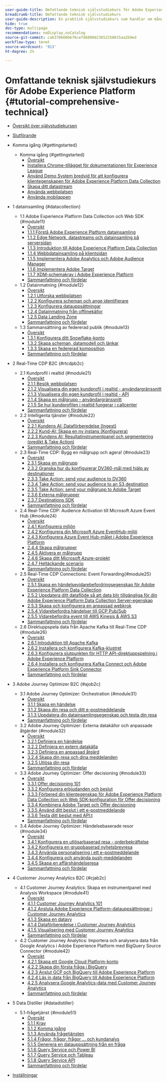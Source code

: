 ```yaml
---
user-guide-title: Omfattande teknisk självstudiekurs för Adobe Experience Platform
breadcrumb-title: Omfattande teknisk självstudiekurs
user-guide-description: En praktisk självstudiekurs som handlar om många aspekter av Adobe Experience Platform, bland annat anslutningar till tredjepartssystem.
hide: true
doc-type: multipage
recommendations: noDisplay,noCatalog
source-git-commit: ca6370660b676cef48890d23652258015aa2b9ed
workflow-type: tm+mt
source-wordcount: '913'
ht-degree: 2%

---
```



# Omfattande teknisk självstudiekurs för Adobe Experience Platform {#tutorial-comprehensive-technical}

+ [Översikt över självstudiekursen](/help/tutorial-comprehensive-technical/overview.md)
+ [Slutförande](/help/tutorial-comprehensive-technical/completion.md)

+ Komma igång {#gettingstarted}
   + Komma igång {#gettingstarted}
      + [Översikt](/help/tutorial-comprehensive-technical/modules/gettingstarted/gettingstarted/getting-started.md)
      + [Installera Chrome-tillägget för dokumentationen för Experience League](/help/tutorial-comprehensive-technical/modules/gettingstarted/gettingstarted/ex1.md)
      + [Använd Demo System bredvid för att konfigurera klientegenskapen för Adobe Experience Platform Data Collection](/help/tutorial-comprehensive-technical/modules/gettingstarted/gettingstarted/ex2.md)
      + [Skapa ditt datastream](/help/tutorial-comprehensive-technical/modules/gettingstarted/gettingstarted/ex3.md)
      + [Använda webbplatsen](/help/tutorial-comprehensive-technical/modules/gettingstarted/gettingstarted/ex4.md)
      + [Använda mobilappen](/help/tutorial-comprehensive-technical/modules/gettingstarted/gettingstarted/ex5.md)

+ 1 datainsamling {#datacollection}
   + 1.1 Adobe Experience Platform Data Collection och Web SDK {#module11}
      + [Översikt](/help/tutorial-comprehensive-technical/modules/datacollection/module1.1/data-ingestion-launch-web-sdk.md)
      + [1.1.1 Förstå Adobe Experience Platform datainsamling](/help/tutorial-comprehensive-technical/modules/datacollection/module1.1/ex1.md)
      + [1.1.2 Edge Network, datastreams och datainsamling på serversidan](/help/tutorial-comprehensive-technical/modules/datacollection/module1.1/ex2.md)
      + [1.1.3 Introduktion till Adobe Experience Platform Data Collection](/help/tutorial-comprehensive-technical/modules/datacollection/module1.1/ex3.md)
      + [1.1.4 Webbdatainsamling på klientsidan](/help/tutorial-comprehensive-technical/modules/datacollection/module1.1/ex4.md)
      + [1.1.5 Implementera Adobe Analytics och Adobe Audience Manager](/help/tutorial-comprehensive-technical/modules/datacollection/module1.1/ex5.md)
      + [1.1.6 Implementera Adobe Target](/help/tutorial-comprehensive-technical/modules/datacollection/module1.1/ex6.md)
      + [1.1.7 XDM-schemakrav i Adobe Experience Platform](/help/tutorial-comprehensive-technical/modules/datacollection/module1.1/ex7.md)
      + [Sammanfattning och fördelar](/help/tutorial-comprehensive-technical/modules/datacollection/module1.1/summary.md)
   + 1.2 Datainmatning {#module12}
      + [Översikt](/help/tutorial-comprehensive-technical/modules/datacollection/module1.2/data-ingestion.md)
      + [1.2.1 Utforska webbplatsen](/help/tutorial-comprehensive-technical/modules/datacollection/module1.2/ex1.md)
      + [1.2.2 Konfigurera scheman och ange identifierare](/help/tutorial-comprehensive-technical/modules/datacollection/module1.2/ex2.md)
      + [1.2.3 Konfigurera datauppsättningar](/help/tutorial-comprehensive-technical/modules/datacollection/module1.2/ex3.md)
      + [1.2.4 Datainmatning från offlinekällor](/help/tutorial-comprehensive-technical/modules/datacollection/module1.2/ex4.md)
      + [1.2.5 Data Landing Zone](/help/tutorial-comprehensive-technical/modules/datacollection/module1.2/ex5.md)
      + [Sammanfattning och fördelar](/help/tutorial-comprehensive-technical/modules/datacollection/module1.2/summary.md)
   + 1.3 Sammansättning av federerad publik {#module13}
      + [Översikt](/help/tutorial-comprehensive-technical/modules/datacollection/module1.3/fac.md)
      + [1.3.1 Konfigurera ditt Snowflake-konto](/help/tutorial-comprehensive-technical/modules/datacollection/module1.3/ex1.md)
      + [1.3.2 Skapa scheman, datamodell och länkar](/help/tutorial-comprehensive-technical/modules/datacollection/module1.3/ex2.md)
      + [1.3.3 Skapa en federerad komposition](/help/tutorial-comprehensive-technical/modules/datacollection/module1.3/ex3.md)
      + [Sammanfattning och fördelar](/help/tutorial-comprehensive-technical/modules/datacollection/module1.3/summary.md)

+ 2 Real-Time CDP B2C {#rtcdpb2c}
   + 2.1 Kundprofil i realtid {#module21}
      + [Översikt](/help/tutorial-comprehensive-technical/modules/rtcdp-b2c/module2.1/real-time-customer-profile.md)
      + [2.1.1 Besök webbplatsen](/help/tutorial-comprehensive-technical/modules/rtcdp-b2c/module2.1/ex1.md)
      + [2.1.2 Visualisera din egen kundprofil i realtid - användargränssnitt](/help/tutorial-comprehensive-technical/modules/rtcdp-b2c/module2.1/ex2.md)
      + [2.1.3 Visualisera din egen kundprofil i realtid - API](/help/tutorial-comprehensive-technical/modules/rtcdp-b2c/module2.1/ex3.md)
      + [2.1.4 Skapa en målgrupp - användargränssnitt](/help/tutorial-comprehensive-technical/modules/rtcdp-b2c/module2.1/ex4.md)
      + [2.1.5 Se hur kundprofilen i realtid fungerar i callcenter](/help/tutorial-comprehensive-technical/modules/rtcdp-b2c/module2.1/ex5.md)
      + [Sammanfattning och fördelar](/help/tutorial-comprehensive-technical/modules/rtcdp-b2c/module2.1/summary.md)
   + 2.2 Intelligenta tjänster {#module22}
      + [Översikt](/help/tutorial-comprehensive-technical/modules/rtcdp-b2c/module2.2/intelligent-services.md)
      + [2.2.1 Kundens AI: Dataförberedelse (Ingest)](/help/tutorial-comprehensive-technical/modules/rtcdp-b2c/module2.2/ex1.md)
      + [2.2.2 Kund-AI: Skapa en ny instans (Konfigurera)](/help/tutorial-comprehensive-technical/modules/rtcdp-b2c/module2.2/ex2.md)
      + [2.2.3 Kundens AI: Resultatinstrumentpanel och segmentering (predikt &amp; Take Action)](/help/tutorial-comprehensive-technical/modules/rtcdp-b2c/module2.2/ex3.md)
      + [Sammanfattning och fördelar](/help/tutorial-comprehensive-technical/modules/rtcdp-b2c/module2.2/summary.md)
   + 2.3 Real-Time CDP: Bygg en målgrupp och agera! {#module23}
      + [Översikt](/help/tutorial-comprehensive-technical/modules/rtcdp-b2c/module2.3/real-time-cdp-build-a-segment-take-action.md)
      + [2.3.1 Skapa en målgrupp](/help/tutorial-comprehensive-technical/modules/rtcdp-b2c/module2.3/ex1.md)
      + [2.3.2 Granska hur du konfigurerar DV360-mål med hjälp av destinationer](/help/tutorial-comprehensive-technical/modules/rtcdp-b2c/module2.3/ex2.md)
      + [2.3.3 Take Action: send your audience to DV360](/help/tutorial-comprehensive-technical/modules/rtcdp-b2c/module2.3/ex3.md)
      + [2.3.4 Take Action: send your audience to an S3 destination](/help/tutorial-comprehensive-technical/modules/rtcdp-b2c/module2.3/ex4.md)
      + [2.3.5 Take Action: send your målgrupp to Adobe Target](/help/tutorial-comprehensive-technical/modules/rtcdp-b2c/module2.3/ex5.md)
      + [2.3.6 Externa målgrupper](/help/tutorial-comprehensive-technical/modules/rtcdp-b2c/module2.3/ex6.md)
      + [2.3.7 Destinations SDK](/help/tutorial-comprehensive-technical/modules/rtcdp-b2c/module2.3/ex7.md)
      + [Sammanfattning och fördelar](/help/tutorial-comprehensive-technical/modules/rtcdp-b2c/module2.3/summary.md)
   + 2.4 Real-Time CDP: Audience Activation till Microsoft Azure Event Hub {#module24}
      + [Översikt](/help/tutorial-comprehensive-technical/modules/rtcdp-b2c/module2.4/segment-activation-microsoft-azure-eventhub.md)
      + [2.4.1 Konfigurera miljön](/help/tutorial-comprehensive-technical/modules/rtcdp-b2c/module2.4/ex1.md)
      + [2.4.2 Konfigurera din Microsoft Azure EventHub-miljö](/help/tutorial-comprehensive-technical/modules/rtcdp-b2c/module2.4/ex2.md)
      + [2.4.3 Konfigurera Azure Event Hub-målet i Adobe Experience Platform](/help/tutorial-comprehensive-technical/modules/rtcdp-b2c/module2.4/ex3.md)
      + [2.4.4 Skapa målgrupper](/help/tutorial-comprehensive-technical/modules/rtcdp-b2c/module2.4/ex4.md)
      + [2.4.5 Aktivera er målgrupp](/help/tutorial-comprehensive-technical/modules/rtcdp-b2c/module2.4/ex5.md)
      + [2.4.6 Skapa ditt Microsoft Azure-projekt](/help/tutorial-comprehensive-technical/modules/rtcdp-b2c/module2.4/ex6.md)
      + [2.4.7 Heltäckande scenario](/help/tutorial-comprehensive-technical/modules/rtcdp-b2c/module2.4/ex7.md)
      + [Sammanfattning och fördelar](/help/tutorial-comprehensive-technical/modules/rtcdp-b2c/module2.4/summary.md)
   + 2.5 Real-Time CDP Connections: Event Forwarding{#module25}
      + [Översikt](/help/tutorial-comprehensive-technical/modules/rtcdp-b2c/module2.5/aep-data-collection-ssf.md)
      + [2.5.1 Skapa en händelsevidarebefordringsegenskap för Adobe Experience Platform Data Collection](/help/tutorial-comprehensive-technical/modules/rtcdp-b2c/module2.5/ex1.md)
      + [2.5.2 Uppdatera ditt dataflöde så att data blir tillgängliga för din Adobe Experience Platform Data Collection Server-egenskap](/help/tutorial-comprehensive-technical/modules/rtcdp-b2c/module2.5/ex2.md)
      + [2.5.3 Skapa och konfigurera en anpassad webkrok](/help/tutorial-comprehensive-technical/modules/rtcdp-b2c/module2.5/ex3.md)
      + [2.5.4 Vidarebefordra händelser till GCP Pub/Sub](/help/tutorial-comprehensive-technical/modules/rtcdp-b2c/module2.5/ex4.md)
      + [2.5.5 Vidarebefordra event till AWS Kinesis &amp; AWS S3](/help/tutorial-comprehensive-technical/modules/rtcdp-b2c/module2.5/ex5.md)
      + [Sammanfattning och fördelar](/help/tutorial-comprehensive-technical/modules/rtcdp-b2c/module2.5/summary.md)
   + 2.6 Direktuppspela data från Apache Kafka till Real-Time CDP {#module26}
      + [Översikt](/help/tutorial-comprehensive-technical/modules/rtcdp-b2c/module2.6/aep-apache-kafka.md)
      + [2.6.1 Introduktion till Apache Kafka](/help/tutorial-comprehensive-technical/modules/rtcdp-b2c/module2.6/ex1.md)
      + [2.6.2 Installera och konfigurera Kafka-klustret](/help/tutorial-comprehensive-technical/modules/rtcdp-b2c/module2.6/ex2.md)
      + [2.6.3 Konfigurera slutpunkten för HTTP API-direktuppspelning i Adobe Experience Platform](/help/tutorial-comprehensive-technical/modules/rtcdp-b2c/module2.6/ex3.md)
      + [2.6.4 Installera och konfigurera Kafka Connect och Adobe Experience Platform Sink Connector](/help/tutorial-comprehensive-technical/modules/rtcdp-b2c/module2.6/ex4.md)
      + [Sammanfattning och fördelar](/help/tutorial-comprehensive-technical/modules/rtcdp-b2c/module2.6/summary.md)

+ 3 Adobe Journey Optimizer B2C {#ajob2c}
   + 3.1 Adobe Journey Optimizer: Orchestration {#module31}
      + [Översikt](/help/tutorial-comprehensive-technical/modules/ajo-b2c/module3.1/journey-orchestration-create-account.md)
      + [3.1.1 Skapa en händelse](/help/tutorial-comprehensive-technical/modules/ajo-b2c/module3.1/ex1.md)
      + [3.1.2 Skapa din resa och ditt e-postmeddelande](/help/tutorial-comprehensive-technical/modules/ajo-b2c/module3.1/ex2.md)
      + [3.1.3 Uppdatera din datainsamlingsegenskap och testa din resa](/help/tutorial-comprehensive-technical/modules/ajo-b2c/module3.1/ex3.md)
      + [Sammanfattning och fördelar](/help/tutorial-comprehensive-technical/modules/ajo-b2c/module3.1/summary.md)
   + 3.2 Adobe Journey Optimizer: Externa datakällor och anpassade åtgärder {#module32}
      + [Översikt](/help/tutorial-comprehensive-technical/modules/ajo-b2c/module3.2/journey-orchestration-external-weather-api-sms.md)
      + [3.2.1 Definiera en händelse](/help/tutorial-comprehensive-technical/modules/ajo-b2c/module3.2/ex1.md)
      + [3.2.2 Definiera en extern datakälla](/help/tutorial-comprehensive-technical/modules/ajo-b2c/module3.2/ex2.md)
      + [3.2.3 Definiera en anpassad åtgärd](/help/tutorial-comprehensive-technical/modules/ajo-b2c/module3.2/ex3.md)
      + [3.2.4 Skapa din resa och dina meddelanden](/help/tutorial-comprehensive-technical/modules/ajo-b2c/module3.2/ex4.md)
      + [3.2.5 Utlösa din resa](/help/tutorial-comprehensive-technical/modules/ajo-b2c/module3.2/ex5.md)
      + [Sammanfattning och fördelar](/help/tutorial-comprehensive-technical/modules/ajo-b2c/module3.2/summary.md)
   + 3.3 Adobe Journey Optimizer: Offer decisioning {#module33}
      + [Översikt](/help/tutorial-comprehensive-technical/modules/ajo-b2c/module3.3/offer-decisioning.md)
      + [3.3.1 Offer decisioning 101](/help/tutorial-comprehensive-technical/modules/ajo-b2c/module3.3/ex1.md)
      + [3.3.2 Konfigurera erbjudanden och beslut](/help/tutorial-comprehensive-technical/modules/ajo-b2c/module3.3/ex2.md)
      + [3.3.3 Förbered din klientegenskap för Adobe Experience Platform Data Collection och Web SDK-konfiguration för Offer decisioning](/help/tutorial-comprehensive-technical/modules/ajo-b2c/module3.3/ex3.md)
      + [3.3.4 Kombinera Adobe Target och Offer decisioning](/help/tutorial-comprehensive-technical/modules/ajo-b2c/module3.3/ex4.md)
      + [3.3.5 Använd ditt beslut i ett e-postmeddelande](/help/tutorial-comprehensive-technical/modules/ajo-b2c/module3.3/ex5.md)
      + [3.3.6 Testa ditt beslut med API:t](/help/tutorial-comprehensive-technical/modules/ajo-b2c/module3.3/ex6.md)
      + [Sammanfattning och fördelar](/help/tutorial-comprehensive-technical/modules/ajo-b2c/module3.3/summary.md)
   + 3.4 Adobe Journey Optimizer: Händelsebaserade resor {#module34}
      + [Översikt](/help/tutorial-comprehensive-technical/modules/ajo-b2c/module3.4/journeyoptimizer.md)
      + [3.4.1 Konfigurera en utlösarbaserad resa - orderbekräftelse](/help/tutorial-comprehensive-technical/modules/ajo-b2c/module3.4/ex1.md)
      + [3.4.2 Konfigurera en gruppbaserad nyhetsbrevresa](/help/tutorial-comprehensive-technical/modules/ajo-b2c/module3.4/ex2.md)
      + [3.4.3 Använda personalisering i ett e-postmeddelande](/help/tutorial-comprehensive-technical/modules/ajo-b2c/module3.4/ex3.md)
      + [3.4.4 Konfigurera och använda push-meddelanden](/help/tutorial-comprehensive-technical/modules/ajo-b2c/module3.4/ex4.md)
      + [3.4.5 Skapa en affärshändelseresa](/help/tutorial-comprehensive-technical/modules/ajo-b2c/module3.4/ex5.md)
      + [Sammanfattning och fördelar](/help/tutorial-comprehensive-technical/modules/ajo-b2c/module3.4/summary.md)

+ 4 Customer Journey Analytics B2C {#cjab2c}
   + 4.1 Customer Journey Analytics: Skapa en instrumentpanel med Analysis Workspace {#module41}
      + [Översikt](/help/tutorial-comprehensive-technical/modules/cja-b2c/module4.1/customer-journey-analytics-build-a-dashboard.md)
      + [4.1.1 Customer Journey Analytics 101](/help/tutorial-comprehensive-technical/modules/cja-b2c/module4.1/ex1.md)
      + [4.1.2 Ansluta Adobe Experience Platform-datauppsättningar i Customer Journey Analytics](/help/tutorial-comprehensive-technical/modules/cja-b2c/module4.1/ex2.md)
      + [4.1.3 Skapa en datavy](/help/tutorial-comprehensive-technical/modules/cja-b2c/module4.1/ex3.md)
      + [4.1.4 Dataförberedelse i Customer Journey Analytics](/help/tutorial-comprehensive-technical/modules/cja-b2c/module4.1/ex4.md)
      + [4.1.5 Visualisering med Customer Journey Analytics](/help/tutorial-comprehensive-technical/modules/cja-b2c/module4.1/ex5.md)
      + [Sammanfattning och fördelar](/help/tutorial-comprehensive-technical/modules/cja-b2c/module4.1/summary.md)
   + 4.2 Customer Journey Analytics: Importera och analysera data från Google Analytics i Adobe Experience Platform med BigQuery Source Connector {#module42}
      + [Översikt](/help/tutorial-comprehensive-technical/modules/cja-b2c/module4.2/customer-journey-analytics-bigquery-gcp.md)
      + [4.2.1 Skapa ett Google Cloud Platform-konto](/help/tutorial-comprehensive-technical/modules/cja-b2c/module4.2/ex1.md)
      + [4.2.2 Skapa din första fråga i BigQuery](/help/tutorial-comprehensive-technical/modules/cja-b2c/module4.2/ex2.md)
      + [4.2.3 Anslut GCP och BigQuery till Adobe Experience Platform](/help/tutorial-comprehensive-technical/modules/cja-b2c/module4.2/ex3.md)
      + [4.2.4 Läs in data från BigQuery till Adobe Experience Platform](/help/tutorial-comprehensive-technical/modules/cja-b2c/module4.2/ex4.md)
      + [4.2.5 Analysera Google Analytics-data med Customer Journey Analytics](/help/tutorial-comprehensive-technical/modules/cja-b2c/module4.2/ex5.md)
      + [Sammanfattning och fördelar](/help/tutorial-comprehensive-technical/modules/cja-b2c/module4.2/summary.md)

+ 5 Data Distiller {#datadistiller}
   + 5.1-frågetjänst {#module51}
      + [Översikt](/help/tutorial-comprehensive-technical/modules/datadistiller/module5.1/query-service.md)
      + [5.1.1 Krav](/help/tutorial-comprehensive-technical/modules/datadistiller/module5.1/ex1.md)
      + [5.1.2 Komma igång](/help/tutorial-comprehensive-technical/modules/datadistiller/module5.1/ex2.md)
      + [5.1.3 Använda frågetjänsten](/help/tutorial-comprehensive-technical/modules/datadistiller/module5.1/ex3.md)
      + [5.1.4 Frågor, frågor, frågor ... och kundanalys](/help/tutorial-comprehensive-technical/modules/datadistiller/module5.1/ex4.md)
      + [5.1.5 Generera en datauppsättning från en fråga](/help/tutorial-comprehensive-technical/modules/datadistiller/module5.1/ex5.md)
      + [5.1.6 Query Service och Power BI](/help/tutorial-comprehensive-technical/modules/datadistiller/module5.1/ex6.md)
      + [5.1.7 Query Service och Tableau](/help/tutorial-comprehensive-technical/modules/datadistiller/module5.1/ex7.md)
      + [5.1.8 Query Service API](/help/tutorial-comprehensive-technical/modules/datadistiller/module5.1/ex8.md)
      + [Sammanfattning och fördelar](/help/tutorial-comprehensive-technical/modules/datadistiller/module5.1/summary.md)

+ [Inställningar](/help/tutorial-comprehensive-technical/setup.md)


